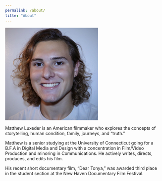 ```yaml
---
permalink: /about/
title: "About"
---
```


<img src="/assets/images/me.jpg" width="300" height="300" class="center">
  
Matthew Luxeder is an American filmmaker who explores the concepts of storytelling, human condition, family, journeys, and “truth.”

Matthew is a senior studying at the University of Connecticut going for a B.F.A in Digital Media and Design with a concentration in Film/Video Production and minoring in Communications. He actively writes, directs, produces, and edits his film.

His recent short documentary film, “Dear Tonya,” was awarded third place in the student section at the New Haven Documentary Film Festival.
